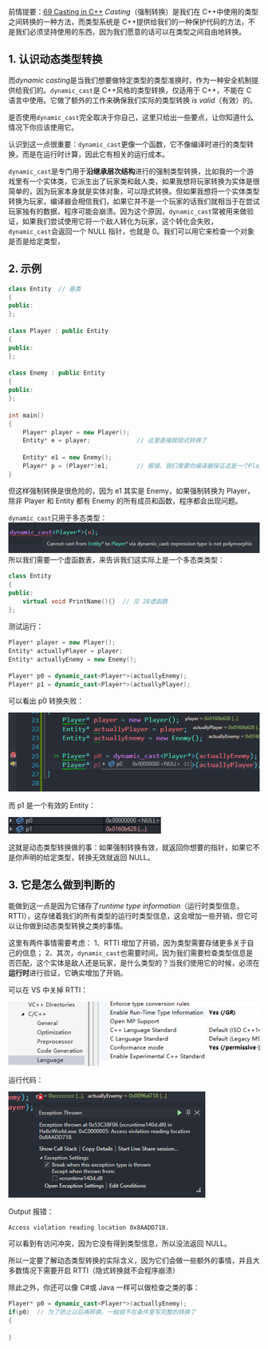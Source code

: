 前情提要：[69 Casting in C++](69%20Casting%20in%20C++.md)
_Casting_（强制转换）是我们在 C++中使用的类型之间转换的一种方法，而类型系统是 C++提供给我们的一种保护代码的方法，不是我们必须坚持使用的东西，因为我们愿意的话可以在类型之间自由地转换。

## 1. 认识动态类型转换

而*dynamic casting*是当我们想要做特定类型的类型准换时，作为一种安全机制提供给我们的。`dynamic_cast`是 C++风格的类型转换，仅适用于 C++，不能在 C 语言中使用。它做了额外的工作来确保我们实际的类型转换 _is valid_（有效）的。

是否使用`dynamic_cast`完全取决于你自己，这里只给出一些要点，让你知道什么情况下你应该使用它。

认识到这一点很重要：`dynamic_cast`更像一个函数，它不像编译时进行的类型转换，而是在运行时计算，因此它有相关的运行成本。

`dynamic_cast`是专门用于**沿继承层次结构**进行的强制类型转换，比如我的一个游戏里有一个实体类，它派生出了玩家类和敌人类，如果我想将玩家转换为实体是很简单的，因为玩家本身就是实体对象，可以隐式转换。但如果我想将一个实体类型转换为玩家，编译器会相信我们，如果它并不是一个玩家的话我们就相当于在尝试玩家独有的数据，程序可能会崩溃。因为这个原因，`dynamic_cast`常被用来做验证，如果我们尝试使用它将一个敌人转化为玩家，这个转化会失败，`dynamic_cast`会返回一个 NULL 指针，也就是 0。我们可以用它来检查一个对象是否是给定类型，

## 2. 示例

```cpp
class Entity  // 基类
{
public:
};

class Player : public Entity
{
public:
};

class Enemy : public Entity
{
public:
};

int main()
{
	Player* player = new Player();
	Entity* e = player;             // 这里直接就隐式转换了

	Entity* e1 = new Enemy();
	Player* p = (Player*)e1;        // 报错，我们需要向编译器保证这是一个Player
}
```

但这样强制转换是很危险的，因为 e1 其实是 Enemy，如果强制转换为 Player，除非 Player 和 Entity 都有 Enemy 的所有成员和函数，程序都会出现问题。

`dynamic_cast`只用于多态类型：
![](./storage%20bag/Pasted%20image%2020230729200942.png)
所以我们需要一个虚函数表，来告诉我们这实际上是一个多态类类型：

```cpp
class Entity
{
public:
	virtual void PrintName(){}  // 见 28虚函数
};
```

测试运行：

```cpp
Player* player = new Player();
Entity* actuallyPlayer = player;
Entity* actuallyEnemy = new Enemy();

Player* p0 = dynamic_cast<Player*>(actuallyEnemy);
Player* p1 = dynamic_cast<Player*>(actuallyPlayer);
```

可以看出 p0 转换失败：

![](./storage%20bag/Pasted%20image%2020230729201539.png)

而 p1 是一个有效的 Entity：

![](./storage%20bag/Pasted%20image%2020230729201636.png)

这就是动态类型转换做的事：如果强制转换有效，就返回你想要的指针，如果它不是你声明的给定类型，转换无效就返回 NULL。

## 3. 它是怎么做到判断的

能做到这一点是因为它储存了*runtime type information*（运行时类型信息，RTTI），这存储着我们的所有类型的运行时类型信息，这会增加一些开销，但它可以让你做到动态类型转换之类的事情。

这里有两件事情需要考虑：
1、RTTI 增加了开销，因为类型需要存储更多关于自己的信息；
2、其次，`dynamic_cast`也需要时间，因为我们需要检查类型信息是否匹配，这个实体是敌人还是玩家，是什么类型的？当我们使用它的时候，必须在**运行时**进行验证，它确实增加了开销。

可以在 VS 中关掉 RTTI：

![](./storage%20bag/Pasted%20image%2020230729202545.png)

运行代码：

![](./storage%20bag/Pasted%20image%2020230729202625.png)

Output 报错：

```text
Access violation reading location 0x8AADD718.
```

可以看到有访问冲突，因为它没有得到类型信息，所以没法返回 NULL。

所以一定要了解动态类型转换的实际含义，因为它们会做一些额外的事情，并且大多数情况下需要开启 RTTI（隐式转换就不会程序崩溃）

除此之外，你还可以像 C#或 Java 一样可以做检查之类的事：

```cpp
Player* p0 = dynamic_cast<Player*>(actuallyEnemy);
if(p0)  // 为了防止以后再转换，一般就不在条件里写完整的转换了
{

}
```



